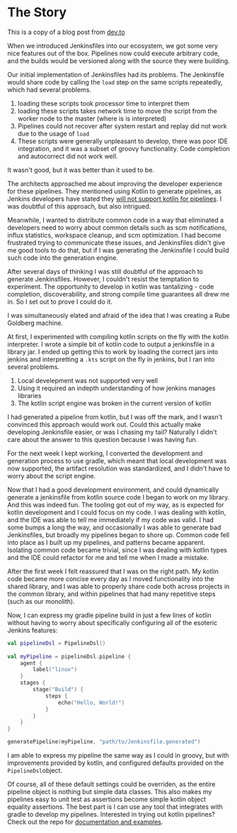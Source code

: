 # The Story
This is a copy of a blog post from [dev.to](https://dev.to/dgoetsch/pipelinekt-jenkinsfiles-and-kotlin-4m47)

When we introduced Jenkinsfiles into our ecosystem, we got some very nice features out of the box.  Pipelines now could execute arbitrary code, and the builds would be versioned along with the source they were building.

Our initial implementation of Jenkinsfiles had its problems.  The Jenkinsfile would share code by calling the `load` step on the same scripts repeatedly, which had several problems.
1. loading these scripts took processor time to interpret them
2. loading these scripts takes network time to move the script from the worker node to the master (where is is interpreted)
3. Pipelines could not recover after system restart and replay did not work due to the usage of `load`
4. These scripts were generally unpleasant to develop, there was poor IDE integration, and it was a subset of groovy functionality. Code completion and autocorrect did not work well.

It wasn't good, but it was better than it used to be.

The architects approached me about improving the developer experience for these pipelines.  They mentioned using Kotlin to generate pipelines, as Jenkins developers have stated they [will not support kotlin for pipelines](https://issues.jenkins-ci.org/browse/JENKINS-41676).  I was doubtful of this approach, but also intrigued.

Meanwhile, I wanted to distribute common code in a way that eliminated a developers need to worry about common details such as scm notifications, influx statistics, workspace cleanup, and scm optimization. I had become frustrated trying to communicate these issues, and Jenkinsfiles didn't give me good tools to do that, but if I was generating the Jenkinsfile I could build such code into the generation engine.

After several days of thinking I was still doubtful of the approach to generate Jenkinsfiles. However, I couldn't resist the temptation to experiment.  The opportunity to develop in kotlin was tantalizing - code completion, discoverability, and strong compile time guarantees all drew me in. So I set out to prove I could do it.

I was simultaneously elated and afraid of the idea that I was creating a Rube Goldberg machine.

At first, I experimented with compiling kotlin scripts on the fly with the kotlin interpreter.  I wrote a simple bit of kotlin code to output a jenkinsfile in a library jar.  I ended up getting this to work by loading the correct jars into jenkins and interpretting  a `.kts` script on the fly in jenkins, but I ran into several problems.
1. Local develepment was not supported very well
2. Using it required an indepth understanding of how jenkins manages libraries
3. The kotlin script engine was broken in the current version of kotlin

I had generated a pipeline from kotlin, but I was off the mark, and I wasn't convinced this approach would work out.  Could this actually make developing Jenkinsfile easier, or was I chasing my tail?  Naturally I didn't care about the answer to this question because I was having fun.

For the next week I kept working, I converted the development and generation process to use gradle, which meant that local development was now supported, the artifact resolution was standardized, and I didn't have to worry about the script engine.

Now that I had a good development environment, and could dynamically generate a jenkinsfile from kotlin source code I began to work on my library.  And this was indeed fun.  The tooling got out of my way, as is expected for kotlin development and I could focus on my code.  I was dealing with kotlin, and the IDE was able to tell me immediately if my code was valid.  I had some bumps a long the way, and occasionally I was able to generate bad Jenkinsfiles, but broadly my pipelines began to shore up.  Common code fell into place as I built up my pipelines, and patterns became apparent.  Isolating common code became trivial, since I was dealing with kotlin types and the IDE could refactor for me and tell me when I made a mistake.

After the first week I felt reassured that I was on the right path.  My kotlin code became more concise every day as I moved functionality into the shared library, and I was able to properly share code both across projects in the common library, and within pipelines that had many repetitive steps (such as our monolith).

Now, I can express my gradle pipeline build in just a few lines of kotlin without having to worry about specifically configuring all of the esoteric Jenkins features:

```kotlin
val pipelineDsl = PipelineDsl()
    
val myPipeline = pipelineDsl.pipeline {    
    agent {
        label("linux")
    }
    stages {
        stage("Build") {
            steps {
                echo("Hello, World!")
            }
        }
    }
}

generatePipeline(myPipeline, "path/to/Jenkinsfile.generated")
```

I am able to express my pipeline the same way as I could in groovy, but with improvements provided by kotlin, and configured defaults provided on the `PipelineDsl`object.

Of course, all of these default settings could be overriden, as the entire pipeline object is nothing but simple data classes.  This also makes my pipelines easy to unit test as assertions become simple kotlin object equality assertions.  The best part is I can use any tool that integrates with gradle to develop my pipelines.  Interested in trying out kotlin pipelines? Check out the repo for [documentation and examples](https://github.com/code42/pipelinekt).
